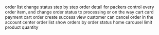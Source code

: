 order list change status step by step
order detail for packers control every order item, and change order status to processing or on the way
cart card payment
cart order create success view
customer can cancel order in the account center
order list show orders by order status
home carousel limit product quantity
